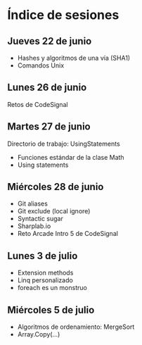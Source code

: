 # Índice de sesiones

## Jueves 22 de junio

- Hashes y algoritmos de una vía (SHA1)
- Comandos Unix

## Lunes 26 de junio

Retos de CodeSignal

## Martes 27 de junio

Directorio de trabajo: UsingStatements

- Funciones estándar de la clase Math
- Using statements

## Miércoles 28 de junio

- Git aliases
- Git exclude (local ignore)
- Syntactic sugar
- Sharplab.io
- Reto Arcade Intro 5 de CodeSignal

## Lunes 3 de julio

- Extension methods
- Linq personalizado
- foreach es un monstruo

## Miércoles 5 de julio

- Algoritmos de ordenamiento: MergeSort
- Array.Copy(...)
